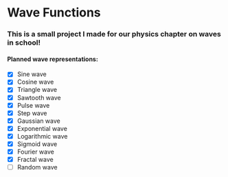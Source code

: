 # Wave Functions

### This is a small project I made for our physics chapter on waves in school!

#### Planned wave representations:
- [x] Sine wave
- [x] Cosine wave
- [x] Triangle wave
- [x] Sawtooth wave
- [x] Pulse wave
- [x] Step wave
- [x] Gaussian wave
- [x] Exponential wave
- [x] Logarithmic wave
- [x] Sigmoid wave
- [x] Fourier wave
- [x] Fractal wave
- [ ] Random wave